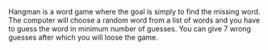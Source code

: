 Hangman is a word game where the goal is simply to find the missing word.
The computer will choose a random word from a list of words and you have to guess the word in minimum number of guesses.
You can give 7 wrong guesses after which you will loose the game.
